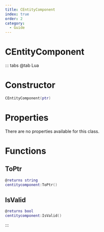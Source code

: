 ```yaml
---
title: CEntityComponent
index: true
order: 2
category:
  - Guide
---
```


# CEntityComponent

::: tabs
@tab Lua
# Constructor
```lua
CEntityComponent(ptr)
```
# Properties
There are no properties available for this class.
# Functions
## ToPtr
```lua
@returns string
centitycomponent:ToPtr()
```
## IsValid
```lua
@returns bool
centitycomponent:IsValid()
```

:::